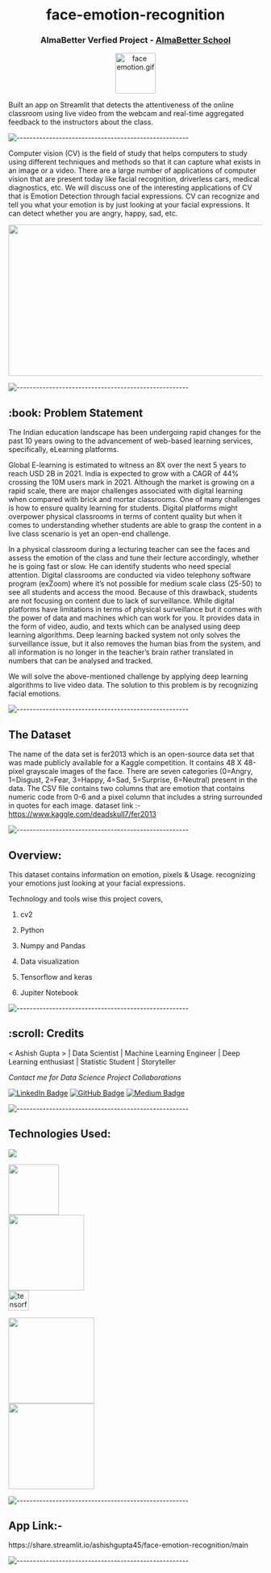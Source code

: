 <h1 align="center"> face-emotion-recognition </h1>
<h3 align="center"> AlmaBetter Verfied Project - <a href="https://www.almabetter.com/"> AlmaBetter School </a> </h5>

<p align="center"> 
  <img src="https://eyeq.tech/wp-content/themes/eyeq-theme/retails/img/emotion.gif" alt="face emotion.gif" width="80px" height="80px">
</p>

<p>Built an app on Streamlit that detects the attentiveness of the online classroom
using live video from the webcam and real-time aggregated feedback to the
instructors about the class.</p>

![-----------------------------------------------------](https://raw.githubusercontent.com/andreasbm/readme/master/assets/lines/rainbow.png)

Computer vision (CV) is the field of study that helps computers to study using different techniques and methods so that it can capture what exists in an image or a video. There are a large number of applications of computer vision that are present today like facial recognition, driverless cars, medical diagnostics, etc. We will discuss one of the interesting applications of CV that is Emotion Detection through facial expressions. CV can recognize and tell you what your emotion is by just looking at your facial expressions. It can detect whether you are angry, happy, sad, etc.

<img target="_blank" src="https://encrypted-tbn0.gstatic.com/images?q=tbn:ANd9GcRdyI6Eke8iwAdPxyK34x7k2cpMuHmc0gp6nw&usqp=CAU.jpg" width=1000; height=300>

![-----------------------------------------------------](https://raw.githubusercontent.com/andreasbm/readme/master/assets/lines/rainbow.png)

<h2> :book: Problem Statement</h2>

The Indian education landscape has been undergoing rapid changes for the past 10 years owing to the advancement of web-based learning services, specifically, eLearning platforms.

Global E-learning is estimated to witness an 8X over the next 5 years to reach USD 2B in 2021. India is expected to grow with a CAGR of 44% crossing the 10M users mark in 2021. Although the market is growing on a rapid scale, there are major challenges associated with digital learning when compared with brick and mortar classrooms. One of many challenges is how to ensure quality learning for students. Digital platforms might overpower physical classrooms in terms of content quality but when it comes to understanding whether students are able to grasp the content in a live class scenario is yet an open-end challenge.

In a physical classroom during a lecturing teacher can see the faces and assess the emotion of the class and tune their lecture accordingly, whether he is going fast or slow. He can identify students who need special attention. Digital classrooms are conducted via video telephony software program (exZoom) where it’s not possible for medium scale class (25-50) to see all students and access the mood. Because of this drawback, students are not focusing on content due to lack of surveillance. While digital platforms have limitations in terms of physical surveillance but it comes with the power of data and machines which can work for you. It provides data in the form of video, audio, and texts which can be analysed using deep learning algorithms. Deep learning backed system not only solves the surveillance issue, but it also removes the human bias from the system, and all information is no longer in the teacher’s brain rather translated in numbers that can be analysed and tracked.

We will solve the above-mentioned challenge by applying deep learning algorithms to live video data. The solution to this problem is by recognizing facial emotions.

![-----------------------------------------------------](https://raw.githubusercontent.com/andreasbm/readme/master/assets/lines/rainbow.png)

<h2> The Dataset</h2>

The name of the data set is fer2013 which is an open-source data set that was made publicly available for a Kaggle competition. It contains 48 X 48-pixel grayscale images of the face. There are seven categories (0=Angry, 1=Disgust, 2=Fear, 3=Happy, 4=Sad, 5=Surprise, 6=Neutral) present in the data. The CSV file contains two columns that are emotion that contains numeric code from 0-6 and a pixel column that includes a string surrounded in quotes for each image.
dataset link :-  https://www.kaggle.com/deadskull7/fer2013

![-----------------------------------------------------](https://raw.githubusercontent.com/andreasbm/readme/master/assets/lines/rainbow.png)

<h2> Overview:</h2>

This dataset contains information on emotion, pixels & Usage. recognizing your emotions just looking at your facial expressions.

Technology and tools wise this project covers,

1. cv2
 
3. Python

3. Numpy and Pandas 

4. Data visualization

5. Tensorflow and keras

6. Jupiter Notebook


![-----------------------------------------------------](https://raw.githubusercontent.com/andreasbm/readme/master/assets/lines/rainbow.png)

<!-- CREDITS -->
<h2 id="credits"> :scroll: Credits</h2>

< Ashish Gupta > | Data Scientist | Machine Learning Engineer | Deep Learning enthusiast | Statistic Student | Storyteller

<p> <i> Contact me for Data Science Project Collaborations</i></p>

[![LinkedIn Badge](https://img.shields.io/badge/LinkedIn-ashishgupta45?style=for-the-badge&logo=linkedin&logoColor=white)](https://www.linkedin.com/in/ashishgupta45)
[![GitHub Badge](https://img.shields.io/badge/GitHub-Ashishgupta45?style=for-the-badge&logo=github&logoColor=white)](https://github.com/Ashishgupta45)
[![Medium Badge](https://img.shields.io/badge/Medium-1DA1F2?style=for-the-badge&logo=medium&logoColor=white)](https://medium.com/almabetter)


![-----------------------------------------------------](https://raw.githubusercontent.com/andreasbm/readme/master/assets/lines/rainbow.png)

<h2> Technologies Used:</h2>

![](https://forthebadge.com/images/badges/made-with-python.svg)

[<img target="_blank" src="https://user-images.githubusercontent.com/32620288/139657460-40ef4562-76bd-43f5-bbca-47b6bd29863e.png" width=100>](https://numpy.org)    
[<img target="_blank" src="https://upload.wikimedia.org/wikipedia/commons/thumb/e/ed/Pandas_logo.svg/450px-Pandas_logo.svg.png" width=150>](https://pandas.pydata.org)  
<a href="https://www.tensorflow.org" target="_blank" rel="noreferrer"> <img src="https://www.vectorlogo.zone/logos/tensorflow/tensorflow-icon.svg" alt="tensorflow" width="40" height="40"/> </a> 


[<img target="_blank" src="https://matplotlib.org/_static/logo2_compressed.svg" width=170>](https://matplotlib.org)  
[<img target="_blank" src="https://user-images.githubusercontent.com/32620288/137518674-f36c5ad3-3d64-4c7a-a07c-53f247750394.png" width=170>](https://colab.research.google.com/)

![-----------------------------------------------------](https://raw.githubusercontent.com/andreasbm/readme/master/assets/lines/rainbow.png)

<h2> App Link:-</h2>
https://share.streamlit.io/ashishgupta45/face-emotion-recognition/main

![-----------------------------------------------------](https://raw.githubusercontent.com/andreasbm/readme/master/assets/lines/rainbow.png)

